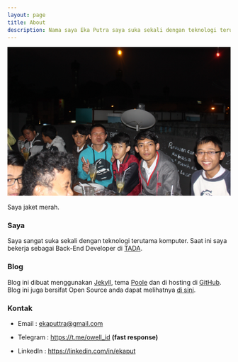 ```yaml
---
layout: page
title: About
description: Nama saya Eka Putra saya suka sekali dengan teknologi terutama komputer. Saat ini saya sedang menempuh pendidikan Sarjana di Universitas Kuningan (UNIKU) program studi Teknik Informatika.
---
```


![](/assets/IMG_3698.jpg)

<div class="message">
	Saya jaket merah.
</div>

### Saya
Saya sangat suka sekali dengan teknologi terutama komputer. Saat ini saya bekerja sebagai Back-End Developer di [TADA](https://usetada.com "TADA").

### Blog
Blog ini dibuat menggunakan [Jekyll](http://jekyllrb.com "Jekyll"), tema [Poole](http://getpoole.com "Poole") dan di hosting di [GitHub](http://github.com "GitHub"). Blog ini juga bersifat Open Source anda dapat melihatnya [di sini](https://github.com/eputra/eputra.github.io "Source Blog").

### Kontak
- Email : <ekaputtra@gmail.com>

- Telegram : <https://t.me/owell_id> **(fast response)**

- LinkedIn : <https://linkedin.com/in/ekaput>
